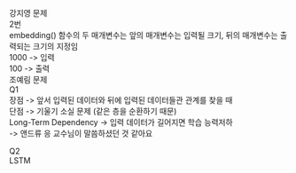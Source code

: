강지영 문제    
2번  
embedding() 함수의 두 매개변수는 앞의 매개변수는 입력될 크기, 뒤의 매개변수는 출력되는 크기의 지정임  
1000 -> 입력  
100 -> 출력  
조예림 문제  
Q1  
장점 -> 앞서 입력된 데이터와 뒤에 입력된 데이터들관 관계를 찾을 때  
단점 -> 기울기 소실 문제 (같은 층을 순환하기 때문)  
	Long-Term Dependency -> 입력 데이터가 길어지면 학습 능력저하  
		-> 앤드류 응 교수님이 말씀하셨던 것 같아요  

Q2  
LSTM  
